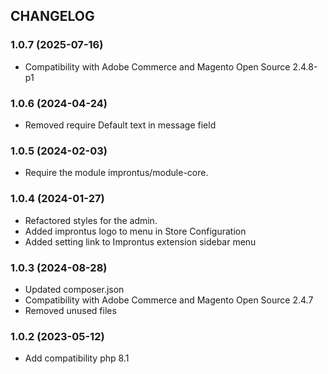 CHANGELOG
---------

### 1.0.7 (2025-07-16)
* Compatibility with Adobe Commerce and Magento Open Source 2.4.8-p1

### 1.0.6 (2024-04-24)
* Removed require Default text in message field

### 1.0.5 (2024-02-03)
* Require the module improntus/module-core.

### 1.0.4 (2024-01-27)
* Refactored styles for the admin.
* Added improntus logo to menu in Store Configuration
* Added setting link to Improntus extension sidebar menu

### 1.0.3 (2024-08-28)

* Updated composer.json
* Compatibility with Adobe Commerce and Magento Open Source 2.4.7
* Removed unused files

### 1.0.2 (2023-05-12)

* Add compatibility php 8.1
